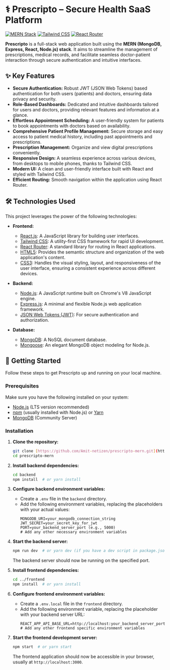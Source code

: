 # ⚕️ Prescripto – Secure Health SaaS Platform

[![MERN Stack](https://img.shields.io/badge/MERN-MongoDB%20%7C%20Express%20%7C%20React%20%7C%20Node.js-brightgreen)](https://www.mongodb.com/mern-stack)
[![Tailwind CSS](https://img.shields.io/badge/Tailwind_CSS-v3.x-%2338B2AC?style=flat&logo=tailwind-css&logoColor=white)](https://tailwindcss.com/)
[![React Router](https://img.shields.io/badge/React_Router-v6.x-%23F44250?style=flat&logo=react-router&logoColor=white)](https://reactrouter.com/)

**Prescripto** is a full-stack web application built using the **MERN (MongoDB, Express, React, Node.js) stack**. It aims to streamline the management of prescriptions, medical records, and facilitate seamless doctor-patient interaction through secure authentication and intuitive interfaces.

## ✨ Key Features

* **Secure Authentication:** Robust JWT (JSON Web Tokens) based authentication for both users (patients) and doctors, ensuring data privacy and security.
* **Role-Based Dashboards:** Dedicated and intuitive dashboards tailored for users and doctors, providing relevant features and information at a glance.
* **Effortless Appointment Scheduling:** A user-friendly system for patients to book appointments with doctors based on availability.
* **Comprehensive Patient Profile Management:** Secure storage and easy access to patient medical history, including past appointments and prescriptions.
* **Prescription Management:** Organize and view digital prescriptions conveniently.
* **Responsive Design:** A seamless experience across various devices, from desktops to mobile phones, thanks to Tailwind CSS.
* **Modern UI:** A clean and user-friendly interface built with React and styled with Tailwind CSS.
* **Efficient Routing:** Smooth navigation within the application using React Router.

## 🛠️ Technologies Used

This project leverages the power of the following technologies:

* **Frontend:**
    * [React.js](https://react.dev/): A JavaScript library for building user interfaces.
    * [Tailwind CSS](https://tailwindcss.com/): A utility-first CSS framework for rapid UI development.
    * [React Router](https://reactrouter.com/): A standard library for routing in React applications.
    * [HTML5](https://developer.mozilla.org/en-US/docs/Web/HTML): Provides the semantic structure and organization of the web application's content.
    * [CSS3](https://developer.mozilla.org/en-US/docs/Web/CSS): Handles the visual styling, layout, and responsiveness of the user interface, ensuring a consistent experience across different devices.

* **Backend:**
    * [Node.js](https://nodejs.org/): A JavaScript runtime built on Chrome's V8 JavaScript engine.
    * [Express.js](https://expressjs.com/): A minimal and flexible Node.js web application framework.
    * [JSON Web Tokens (JWT)](https://jwt.io/): For secure authentication and authorization.

* **Database:**
    * [MongoDB](https://www.mongodb.com/): A NoSQL document database.
    * [Mongoose](https://mongoosejs.com/): An elegant MongoDB object modeling for Node.js.

## 🚀 Getting Started

Follow these steps to get Prescripto up and running on your local machine.

### Prerequisites

Make sure you have the following installed on your system:

* [Node.js](https://nodejs.org/) (LTS version recommended)
* [npm](https://www.npmjs.com/) (usually installed with Node.js) or [Yarn](https://yarnpkg.com/)
* [MongoDB](https://www.mongodb.com/try/download/community) (Community Server)

### Installation

1.  **Clone the repository:**
    ```bash
    git clone [https://github.com/Amit-netizen/prescripto-mern.git](https://github.com/Amit-netizen/prescripto-mern.git)
    cd prescripto-mern
    ```

2.  **Install backend dependencies:**
    ```bash
    cd backend
    npm install  # or yarn install
    ```

3.  **Configure backend environment variables:**
    * Create a `.env` file in the `backend` directory.
    * Add the following environment variables, replacing the placeholders with your actual values:
        ```env
        MONGODB_URI=your_mongodb_connection_string
        JWT_SECRET=your_secret_key_for_jwt
        PORT=your_backend_server_port (e.g., 5000)
        # Add any other necessary environment variables
        ```

4.  **Start the backend server:**
    ```bash
    npm run dev  # or yarn dev (if you have a dev script in package.json)
    ```
    The backend server should now be running on the specified port.

5.  **Install frontend dependencies:**
    ```bash
    cd ../frontend
    npm install  # or yarn install
    ```

6.  **Configure frontend environment variables:**
    * Create a `.env.local` file in the `frontend` directory.
    * Add the following environment variable, replacing the placeholder with your backend server URL:
        ```env
        REACT_APP_API_BASE_URL=http://localhost:your_backend_server_port
        # Add any other frontend specific environment variables
        ```

7.  **Start the frontend development server:**
    ```bash
    npm start  # or yarn start
    ```
    The frontend application should now be accessible in your browser, usually at `http://localhost:3000`.
